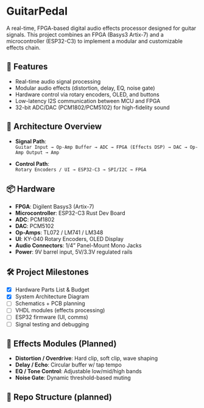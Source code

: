 # GuitarPedal

A real-time, FPGA-based digital audio effects processor designed for guitar signals. This project combines an FPGA (Basys3 Artix-7) and a microcontroller (ESP32-C3) to implement a modular and customizable effects chain.

## 🎯 Features
- Real-time audio signal processing
- Modular audio effects (distortion, delay, EQ, noise gate)
- Hardware control via rotary encoders, OLED, and buttons
- Low-latency I2S communication between MCU and FPGA
- 32-bit ADC/DAC (PCM1802/PCM5102) for high-fidelity sound

## 🔧 Architecture Overview
- **Signal Path**:  
  `Guitar Input → Op-Amp Buffer → ADC → FPGA (Effects DSP) → DAC → Op-Amp Output → Amp`

- **Control Path**:  
  `Rotary Encoders / UI → ESP32-C3 → SPI/I2C → FPGA`

## 📦 Hardware
- **FPGA**: Digilent Basys3 (Artix-7)
- **Microcontroller**: ESP32-C3 Rust Dev Board
- **ADC**: PCM1802
- **DAC**: PCM5102
- **Op-Amps**: TL072 / LM741 / LM348
- **UI**: KY-040 Rotary Encoders, OLED Display
- **Audio Connectors**: 1/4” Panel-Mount Mono Jacks
- **Power**: 9V barrel input, 5V/3.3V regulated rails

## 🛠️ Project Milestones
- [x] Hardware Parts List & Budget
- [x] System Architecture Diagram
- [ ] Schematics + PCB planning
- [ ] VHDL modules (effects processing)
- [ ] ESP32 firmware (UI, comms)
- [ ] Signal testing and debugging

## 🎸 Effects Modules (Planned)
- **Distortion / Overdrive**: Hard clip, soft clip, wave shaping
- **Delay / Echo**: Circular buffer w/ tap tempo
- **EQ / Tone Control**: Adjustable low/mid/high bands
- **Noise Gate**: Dynamic threshold-based muting

## 📁 Repo Structure (planned)
